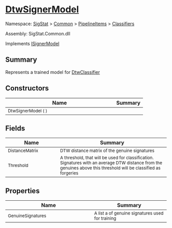 # [DtwSignerModel](./DtwSignerModel.md)

Namespace: [SigStat]() > [Common](./../../README.md) > [PipelineItems]() > [Classifiers](./README.md)

Assembly: SigStat.Common.dll

Implements [ISignerModel](./../../Pipeline/ISignerModel.md)

## Summary
Represents a trained model for [DtwClassifier](https://github.com/hargitomi97/sigstat/blob/master/docs/md/SigStat/Common/PipelineItems/Classifiers/DtwClassifier.md)

## Constructors

| Name | Summary | 
| --- | --- | 
| <sub>DtwSignerModel (  )</sub><img width=200 style="cursor:not-allowed;pointer-events:none;"/>| <sub></sub>| <br>


## Fields

| Name | Summary | 
| --- | --- | 
| <sub>DistanceMatrix</sub><img width=200 style="cursor:not-allowed;pointer-events:none;"/>| <sub>DTW distance matrix of the genuine signatures</sub>| <br>
| <sub>Threshold</sub><img width=200 style="cursor:not-allowed;pointer-events:none;"/>| <sub>A threshold, that will be used for classification. Signatures with  an average DTW distance from the genuines above this threshold will  be classified as forgeries</sub>| <br>


## Properties

| Name | Summary | 
| --- | --- | 
| <sub>GenuineSignatures</sub><img width=200 style="cursor:not-allowed;pointer-events:none;"/>| <sub>A list a of genuine signatures used for training</sub>| <br>


